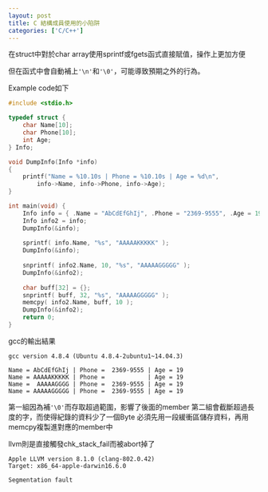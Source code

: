 ```yaml
---
layout: post
title: C 結構成員使用的小陷阱
categories: ['C/C++']
---
```


在struct中對於char array使用sprintf或fgets函式直接賦值，操作上更加方便

但在函式中會自動補上`'\n'`和`'\0'`，可能導致預期之外的行為。

Example code如下

```c
#include <stdio.h>

typedef struct {
	char Name[10];
	char Phone[10];
	int Age;
} Info;

void DumpInfo(Info *info)
{
	printf("Name = %10.10s | Phone = %10.10s | Age = %d\n", 
		info->Name, info->Phone, info->Age);
}

int main(void) {
	Info info = { .Name = "AbCdEfGhIj", .Phone = "2369-9555", .Age = 19 };
	Info info2 = info;
	DumpInfo(&info);
	
	sprintf( info.Name, "%s", "AAAAAKKKKK" );
	DumpInfo(&info);
	
	snprintf( info2.Name, 10, "%s", "AAAAAGGGGG" );
	DumpInfo(&info2);
	
	char buff[32] = {};
	snprintf( buff, 32, "%s", "AAAAAGGGGG" );
	memcpy( info2.Name, buff, 10 );
	DumpInfo(&info2);
	return 0;
}

```

gcc的輸出結果
```
gcc version 4.8.4 (Ubuntu 4.8.4-2ubuntu1~14.04.3)

Name = AbCdEfGhIj | Phone =  2369-9555 | Age = 19
Name = AAAAAKKKKK | Phone =            | Age = 19
Name =  AAAAAGGGG | Phone =  2369-9555 | Age = 19
Name = AAAAAGGGGG | Phone =  2369-9555 | Age = 19
```
第一組因為補`'\0'`而存取超過範圍，影響了後面的member
第二組會截斷超過長度的字，而使得紀錄的資料少了一個Byte
必須先用一段緩衝區儲存資料，再用memcpy複製進對應的member中

llvm則是直接觸發chk_stack_fail而被abort掉了
```
Apple LLVM version 8.1.0 (clang-802.0.42)
Target: x86_64-apple-darwin16.6.0

Segmentation fault
```
